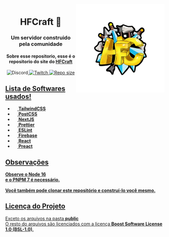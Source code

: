 <img src="logo.webp" alt="HFCraft Logo" width="280" height="280" align="right">
<div align="center">
  <h1>HFCraft 👋</h1>
  <h3>Um servidor construido pela comunidade</h3>
  <h4>
    Sobre esse repositorio, esse é o repositorio do site do <a href="https://www.hfcraft.xyz/">HFCraft</a>
  </h4>

  <img alt="Discord" src="https://img.shields.io/discord/732288721948508310?color=5865F2&label=discord&style=for-the-badge"><a href="https://discord.gg/xVZNFtKgSs" /></img>
  <img alt="Twitch" src="https://img.shields.io/twitch/status/antonyzera?color=6441a5&label=Twitch&style=for-the-badge"><a href="https://twitch.tv/antonyzera" /></img>
  <img alt="Repo size" src="https://img.shields.io/github/repo-size/gabriewf/HFCraft?style=for-the-badge"></img>
</div>

<h2>Lista de Softwares usados!</h2>

- <img src="https://cdn.worldvectorlogo.com/logos/tailwind-css-2.svg" height=14 width=14 /> <strong>TailwindCSS</strong>
- <img src="https://cdn.worldvectorlogo.com/logos/postcss.svg" height=14 width=14 /> <strong>PostCSS</strong>
- <img src="https://cdn.worldvectorlogo.com/logos/next-js.svg" height=14 width=14 /> <strong>NextJS</strong>
- <img src="https://cdn.worldvectorlogo.com/logos/prettier-1.svg" height=14 width=14 /> <strong>Prettier</strong>
- <img src="https://cdn.worldvectorlogo.com/logos/eslint-1.svg" height=14 width=14 /> <strong>ESLint</strong>
- <img src="https://cdn.worldvectorlogo.com/logos/firebase-1.svg" height=14 width=14 /> <strong>Firebase</strong>
- <img src="https://cdn.worldvectorlogo.com/logos/react-2.svg" height=14 width=14 /> <strong>React</strong>
- <img src="https://cdn.worldvectorlogo.com/logos/preact.svg" height=14 width=14 /> <strong>Preact</strong>

<h2>Observações</h2>
<strong>Observe o Node 16</strong>
<br />
<strong>e o PNPM 7 é necessário.</strong>
<br />
<br />
<strong>Você também pode clonar este repositório e construí-lo você mesmo.</strong>

<h2>Licença do Projeto</h2>
Exceto os arquivos na pasta <strong>public</strong>
<br />
O resto do arquivos são licenciados com a licença <strong>Boost Software License 1.0 (BSL-1.0)</strong>.
